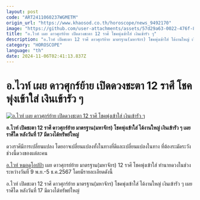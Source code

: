 ```yaml
---
layout: post
code: "ART2411060237WGMETM"
origin_url: "https://www.khaosod.co.th/horoscope/news_9492170"
image: "https://github.com/user-attachments/assets/57d29a63-0022-476f-8949-fb17df367aa0"
title: "อ.ไวท์ เผย ดาวศุกร์ย้าย เปิดดวงชะตา 12 ราศี โชคพุ่งเข้าใส่ เงินเข้ารัว ๆ"
description: "อ.ไวท์ เปิดชะตา 12 ราศี ดาวศุกร์ย้าย มาตรฐาน(มหาจักร) โชคพุ่งเข้าใส่ ได้งานใหญ่ เงินเข้ารัว ๆ เผย ราศีใด หลังวันที่ 17 มีดวงได้ทรัพย์ใหญ่"
category: "HOROSCOPE"
language: "th"
date: 2024-11-06T02:41:13.837Z
---
```


# อ.ไวท์ เผย ดาวศุกร์ย้าย เปิดดวงชะตา 12 ราศี โชคพุ่งเข้าใส่ เงินเข้ารัว ๆ

[![อ.ไวท์ เผย ดาวศุกร์ย้าย เปิดดวงชะตา 12 ราศี โชคพุ่งเข้าใส่ เงินเข้ารัว ๆ](https://www.khaosod.co.th/wpapp/uploads/2024/11/zodiac-1.jpg "อ.ไวท์ เผย ดาวศุกร์ย้าย เปิดดวงชะตา 12 ราศี โชคพุ่งเข้าใส่ เงินเข้ารัว ๆ")](https://www.khaosod.co.th/wpapp/uploads/2024/11/zodiac-1.jpg)

**อ.ไวท์ เปิดชะตา 12 ราศี ดาวศุกร์ย้าย มาตรฐาน(มหาจักร) โชคพุ่งเข้าใส่ ได้งานใหญ่ เงินเข้ารัว ๆ เผย ราศีใด หลังวันที่ 17 มีดวงได้ทรัพย์ใหญ่**

ดวงราศีมีการเปลี่ยนแปลง โดยอาจเปลี่ยนแปลงทั้งในทางที่ดีและเปลี่ยนแปลงในทาง ที่ต้องระมัดระวังช่วงนี้ดวงของแต่ละคน

[อ.ไวท์ หมอดูโอปป้า](https://www.facebook.com/photo?fbid=963901118464255&set=a.204741691046872&locale=th_TH) เผย ดาวศุกรย์ย้าย มาตรฐาน(มหาจักร) 12 ราศี โชคพุ่งเข้าใส่ ทำนายดวงในช่วงระหว่างวันที่ 9 พ.ย.-5 ธ.ค.2567 โดยมีรายละเอียดดังนี้

อ.ไวท์ เปิดชะตา 12 ราศี ดาวศุกร์ย้าย มาตรฐาน(มหาจักร) โชคพุ่งเข้าใส่ ได้งานใหญ่ เงินเข้ารัว ๆ เผย ราศีใด หลังวันที่ 17 มีดวงได้ทรัพย์ใหญ่